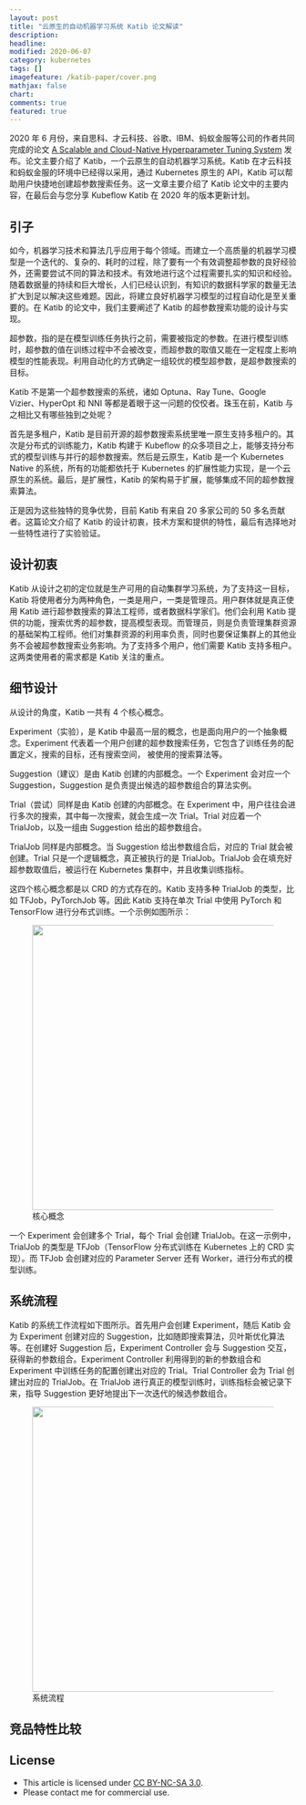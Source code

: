 ```yaml
---
layout: post
title: "云原生的自动机器学习系统 Katib 论文解读"
description: 
headline:
modified: 2020-06-07
category: kubernetes
tags: []
imagefeature: /katib-paper/cover.png
mathjax: false
chart:
comments: true
featured: true
---
```


2020 年 6 月份，来自思科、才云科技、谷歌、IBM、蚂蚁金服等公司的作者共同完成的论文 [A Scalable and Cloud-Native Hyperparameter Tuning System](https://arxiv.org/abs/2006.02085) 发布。论文主要介绍了 Katib，一个云原生的自动机器学习系统。Katib 在才云科技和蚂蚁金服的环境中已经得以采用，通过 Kubernetes 原生的 API，Katib 可以帮助用户快捷地创建超参数搜索任务。这一文章主要介绍了 Katib 论文中的主要内容，在最后会与您分享 Kubeflow Katib 在 2020 年的版本更新计划。

## 引子

如今，机器学习技术和算法几乎应用于每个领域。而建立一个高质量的机器学习模型是一个迭代的、复杂的、耗时的过程，除了要有一个有效调整超参数的良好经验外，还需要尝试不同的算法和技术。有效地进行这个过程需要扎实的知识和经验。随着数据量的持续和巨大增长，人们已经认识到，有知识的数据科学家的数量无法扩大到足以解决这些难题。因此，将建立良好机器学习模型的过程自动化是至关重要的。在 Katib 的论文中，我们主要阐述了 Katib 的超参数搜索功能的设计与实现。

超参数，指的是在模型训练任务执行之前，需要被指定的参数。在进行模型训练时，超参数的值在训练过程中不会被改变，而超参数的取值又能在一定程度上影响模型的性能表现。利用自动化的方式确定一组较优的模型超参数，是超参数搜索的目标。

Katib 不是第一个超参数搜索的系统，诸如 Optuna、Ray Tune、Google Vizier、HyperOpt 和 NNI 等都是着眼于这一问题的佼佼者。珠玉在前，Katib 与之相比又有哪些独到之处呢？

首先是多租户，Katib 是目前开源的超参数搜索系统里唯一原生支持多租户的。其次是分布式的训练能力，Katib 构建于 Kubeflow 的众多项目之上，能够支持分布式的模型训练与并行的超参数搜索。然后是云原生，Katib 是一个 Kubernetes Native 的系统，所有的功能都依托于 Kubernetes 的扩展性能力实现，是一个云原生的系统。最后，是扩展性，Katib 的架构易于扩展，能够集成不同的超参数搜索算法。

正是因为这些独特的竞争优势，目前 Katib 有来自 20 多家公司的 50 多名贡献者。这篇论文介绍了 Katib 的设计初衷，技术方案和提供的特性，最后有选择地对一些特性进行了实验验证。

## 设计初衷

Katib 从设计之初的定位就是生产可用的自动集群学习系统，为了支持这一目标，Katib 将使用者分为两种角色，一类是用户，一类是管理员。用户群体就是真正使用 Katib 进行超参数搜索的算法工程师，或者数据科学家们。他们会利用 Katib 提供的功能，搜索优秀的超参数，提高模型表现。而管理员，则是负责管理集群资源的基础架构工程师。他们对集群资源的利用率负责，同时也要保证集群上的其他业务不会被超参数搜索业务影响。为了支持多个用户，他们需要 Katib 支持多租户。这两类使用者的需求都是 Katib 关注的重点。

## 细节设计

从设计的角度，Katib 一共有 4 个核心概念。

Experiment（实验），是 Katib 中最高一层的概念，也是面向用户的一个抽象概念。Experiment 代表着一个用户创建的超参数搜索任务，它包含了训练任务的配置定义，搜索的目标，还有搜索空间， 被使用的搜索算法等。

Suggestion（建议）是由 Katib 创建的内部概念。一个 Experiment 会对应一个 Suggestion，Suggestion 是负责提出候选的超参数组合的算法实例。

Trial（尝试）同样是由 Katib 创建的内部概念。在 Experiment 中，用户往往会进行多次的搜索，其中每一次搜索，就会生成一次 Trial。Trial 对应着一个 TrialJob，以及一组由 Suggestion 给出的超参数组合。

TrialJob 同样是内部概念。当 Suggestion 给出参数组合后，对应的 Trial 就会被创建。Trial 只是一个逻辑概念，真正被执行的是 TrialJob。TrialJob 会在填充好超参数取值后，被运行在 Kubernetes 集群中，并且收集训练指标。

这四个核心概念都是以 CRD 的方式存在的。Katib 支持多种 TrialJob 的类型，比如 TFJob，PyTorchJob 等。因此 Katib 支持在单次 Trial 中使用 PyTorch 和 TensorFlow 进行分布式训练。一个示例如图所示：

<figure>
	<img src="{{ site.url }}/images/katib-paper/crd.png" height="500" width="500">
    <figcaption>核心概念</figcaption>
</figure>

一个 Experiment 会创建多个 Trial，每个 Trial 会创建 TrialJob。在这一示例中，TrialJob 的类型是 TFJob（TensorFlow 分布式训练在 Kubernetes 上的 CRD 实现）。而 TFJob 会创建对应的 Parameter Server 还有 Worker，进行分布式的模型训练。

## 系统流程

Katib 的系统工作流程如下图所示。首先用户会创建 Experiment，随后 Katib 会为 Experiment 创建对应的 Suggestion，比如随即搜索算法，贝叶斯优化算法等。在创建好 Suggestion 后，Experiment Controller 会与 Suggestion 交互，获得新的参数组合。Experiment Controller 利用得到的新的参数组合和 Experiment 中训练任务的配置创建出对应的 Trial。Trial Controller 会为 Trial 创建出对应的 TrialJob。在 TrialJob 进行真正的模型训练时，训练指标会被记录下来，指导 Suggestion 更好地提出下一次迭代的候选参数组合。

<figure>
	<img src="{{ site.url }}/images/katib-paper/crd.png" height="500" width="500">
    <figcaption>系统流程</figcaption>
</figure>

## 竞品特性比较



## License

- This article is licensed under [CC BY-NC-SA 3.0](https://creativecommons.org/licenses/by-nc-sa/3.0/).
- Please contact me for commercial use.
